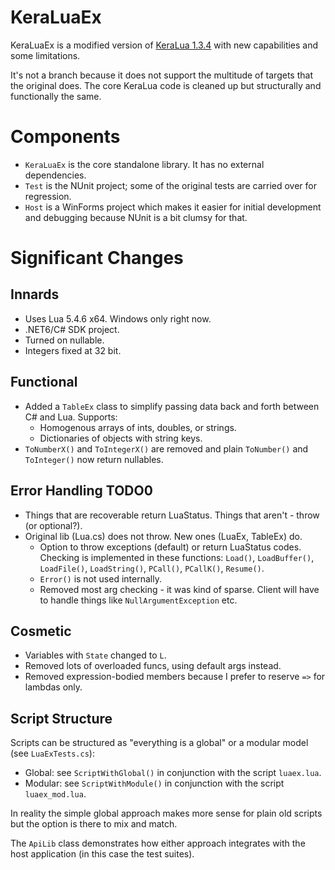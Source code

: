 # KeraLuaEx

KeraLuaEx is a modified version of [KeraLua 1.3.4](https://github.com/NLua/KeraLua/tree/v1.3.4)
with new capabilities and some limitations.

It's not a branch because it does not support the multitude of targets that the original does.
The core KeraLua code is cleaned up but structurally and functionally the same.

# Components
- `KeraLuaEx` is the core standalone library. It has no external dependencies.
- `Test` is the NUnit project; some of the original tests are carried over for regression.
- `Host` is a WinForms project which makes it easier for initial development
  and debugging because NUnit is a bit clumsy for that.

# Significant Changes

## Innards
- Uses Lua 5.4.6 x64. Windows only right now.
- .NET6/C# SDK project.
- Turned on nullable.
- Integers fixed at 32 bit.

## Functional
- Added a `TableEx` class to simplify passing data back and forth between C# and Lua. Supports:
  - Homogenous arrays of ints, doubles, or strings.
  - Dictionaries of objects with string keys.
- `ToNumberX()` and `ToIntegerX()` are removed and plain `ToNumber()` and `ToInteger()` now return nullables.

## Error Handling TODO0
- Things that are recoverable return LuaStatus. Things that aren't - throw (or optional?).
- Original lib (Lua.cs) does not throw. New ones (LuaEx, TableEx) do.  
  - Option to throw exceptions (default) or return LuaStatus codes. Checking is implemented in these functions:
        `Load()`, `LoadBuffer()`, `LoadFile()`, `LoadString()`, `PCall()`, `PCallK()`, `Resume()`.
  - `Error()` is not used internally.
  - Removed most arg checking - it was kind of sparse. Client will have to handle things like `NullArgumentException` etc.

## Cosmetic
- Variables with `State` changed to `L`.
- Removed lots of overloaded funcs, using default args instead.
- Removed expression-bodied members because I prefer to reserve `=>` for lambdas only.

## Script Structure
Scripts can be structured as "everything is a global" or a modular model (see `LuaExTests.cs`):
- Global: see `ScriptWithGlobal()` in conjunction with the script `luaex.lua`.
- Modular: see `ScriptWithModule()` in conjunction with the script `luaex_mod.lua`.

In reality the simple global approach makes more sense for plain old scripts but the option is there to mix and match.

The `ApiLib` class demonstrates how either approach integrates with the host application (in this case the test suites).
